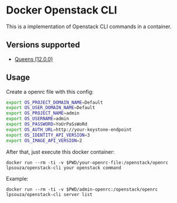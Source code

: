 # Docker Openstack CLI

This is a implementation of Openstack CLI commands in a container.

## Versions supported

- [Queens (12.0.0)](https://docs.openstack.org/python-openstackclient/queens/)

## Usage

Create a openrc file with this config:

```bash
export OS_PROJECT_DOMAIN_NAME=Default
export OS_USER_DOMAIN_NAME=Default
export OS_PROJECT_NAME=admin
export OS_USERNAME=admin
export OS_PASSWORD=YoUrPaSsWoRd
export OS_AUTH_URL=http://your-keystone-endpoint
export OS_IDENTITY_API_VERSION=3
export OS_IMAGE_API_VERSION=2
```

After that, just execute this docker container:

`docker run --rm -ti -v $PWD/your-openrc-file:/openstack/openrc lpsouza/openstack-cli your openstack command`

Example:

`docker run --rm -ti -v $PWD/admin-openrc:/openstack/openrc lpsouza/openstack-cli server list`
